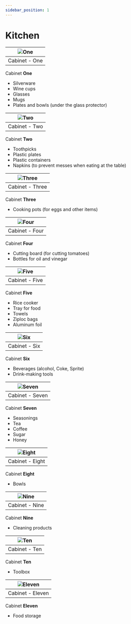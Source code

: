 ```yaml
---
sidebar_position: 1
---
```


# Kitchen

| ![One](https://i.ibb.co/Kc5RntVJ/one.jpg) | 
|:------------------------------:|
| Cabinet - One | 

Cabinet **One** 

- Silverware
- Wine cups
- Glasses
- Mugs
- Plates and bowls (under the glass protector)

| ![Two](https://i.ibb.co/Kc5RntVJ/one.jpg) | 
|:------------------------------:|
| Cabinet - Two | 

Cabinet **Two** 

- Toothpicks
- Plastic plates
- Plastic containers
- Napkins (to prevent messes when eating at the table)

| ![Three](https://i.ibb.co/Kc5RntVJ/one.jpg) | 
|:------------------------------:|
| Cabinet - Three | 

Cabinet **Three** 

- Cooking pots (for eggs and other items)


| ![Four](https://i.ibb.co/Kc5RntVJ/one.jpg) | 
|:------------------------------:|
| Cabinet - Four | 

Cabinet **Four** 

- Cutting board (for cutting tomatoes)
- Bottles for oil and vinegar

| ![Five](https://i.ibb.co/Kc5RntVJ/one.jpg) | 
|:------------------------------:|
| Cabinet - Five | 

Cabinet **Five** 

- Rice cooker
- Tray for food
- Towels
- Ziploc bags
- Aluminum foil

| ![Six](https://i.ibb.co/Kc5RntVJ/one.jpg) | 
|:------------------------------:|
| Cabinet - Six | 

Cabinet **Six** 

- Beverages (alcohol, Coke, Sprite)
- Drink-making tools

| ![Seven](https://i.ibb.co/Kc5RntVJ/one.jpg) | 
|:------------------------------:|
| Cabinet - Seven | 

Cabinet **Seven** 

- Seasonings
- Tea
- Coffee
- Sugar
- Honey

| ![Eight](https://i.ibb.co/Kc5RntVJ/one.jpg) | 
|:------------------------------:|
| Cabinet - Eight | 

Cabinet **Eight** 

- Bowls

| ![Nine](https://i.ibb.co/Kc5RntVJ/one.jpg) | 
|:------------------------------:|
| Cabinet - Nine | 

Cabinet **Nine** 

- Cleaning products

| ![Ten](https://i.ibb.co/Kc5RntVJ/one.jpg) | 
|:------------------------------:|
| Cabinet - Ten | 

Cabinet **Ten** 

-  Toolbox

| ![Eleven](https://i.ibb.co/Kc5RntVJ/one.jpg) | 
|:------------------------------:|
| Cabinet - Eleven | 

Cabinet **Eleven** 

- Food storage
